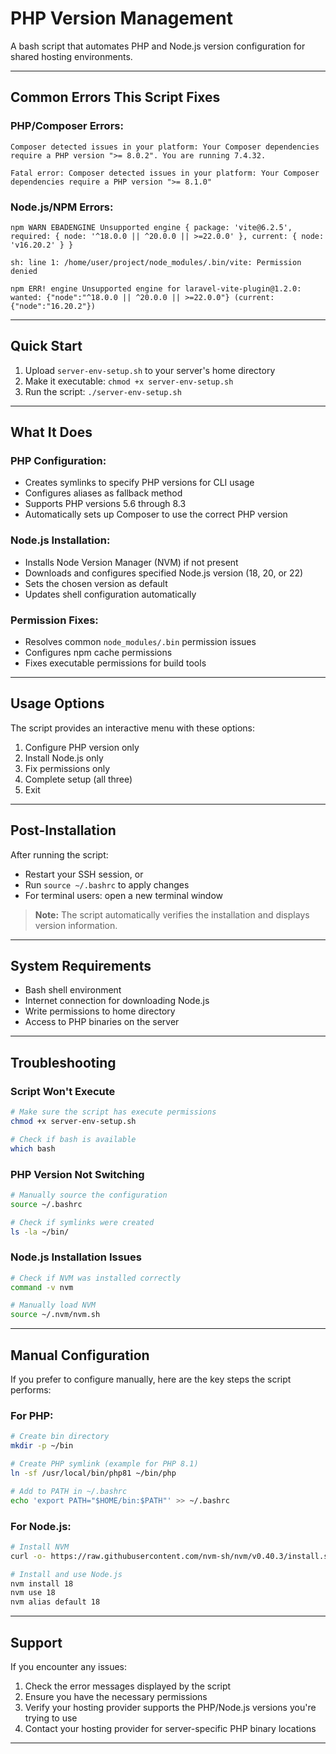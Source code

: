 # PHP Version Management

A bash script that automates PHP and Node.js version configuration for shared hosting environments.

---

## Common Errors This Script Fixes

### PHP/Composer Errors:
```
Composer detected issues in your platform: Your Composer dependencies require a PHP version ">= 8.0.2". You are running 7.4.32.
```

```
Fatal error: Composer detected issues in your platform: Your Composer dependencies require a PHP version ">= 8.1.0"
```

### Node.js/NPM Errors:
```
npm WARN EBADENGINE Unsupported engine { package: 'vite@6.2.5', required: { node: '^18.0.0 || ^20.0.0 || >=22.0.0' }, current: { node: 'v16.20.2' } }
```

```
sh: line 1: /home/user/project/node_modules/.bin/vite: Permission denied
```

```
npm ERR! engine Unsupported engine for laravel-vite-plugin@1.2.0: wanted: {"node":"^18.0.0 || ^20.0.0 || >=22.0.0"} (current: {"node":"16.20.2"})
```

---

## Quick Start

1. Upload `server-env-setup.sh` to your server's home directory
2. Make it executable: `chmod +x server-env-setup.sh`
3. Run the script: `./server-env-setup.sh`

---

## What It Does

### PHP Configuration:
- Creates symlinks to specify PHP versions for CLI usage
- Configures aliases as fallback method
- Supports PHP versions 5.6 through 8.3
- Automatically sets up Composer to use the correct PHP version

### Node.js Installation:
- Installs Node Version Manager (NVM) if not present
- Downloads and configures specified Node.js version (18, 20, or 22)
- Sets the chosen version as default
- Updates shell configuration automatically

### Permission Fixes:
- Resolves common `node_modules/.bin` permission issues
- Configures npm cache permissions
- Fixes executable permissions for build tools

---

## Usage Options

The script provides an interactive menu with these options:

1. Configure PHP version only
2. Install Node.js only  
3. Fix permissions only
4. Complete setup (all three)
5. Exit

---

## Post-Installation

After running the script:

- Restart your SSH session, or
- Run `source ~/.bashrc` to apply changes
- For terminal users: open a new terminal window

> **Note:** The script automatically verifies the installation and displays version information.

---

## System Requirements

- Bash shell environment
- Internet connection for downloading Node.js
- Write permissions to home directory
- Access to PHP binaries on the server

---

## Troubleshooting

### Script Won't Execute
```bash
# Make sure the script has execute permissions
chmod +x server-env-setup.sh

# Check if bash is available
which bash
```

### PHP Version Not Switching
```bash
# Manually source the configuration
source ~/.bashrc

# Check if symlinks were created
ls -la ~/bin/
```

### Node.js Installation Issues
```bash
# Check if NVM was installed correctly
command -v nvm

# Manually load NVM
source ~/.nvm/nvm.sh
```

---

## Manual Configuration

If you prefer to configure manually, here are the key steps the script performs:

### For PHP:
```bash
# Create bin directory
mkdir -p ~/bin

# Create PHP symlink (example for PHP 8.1)
ln -sf /usr/local/bin/php81 ~/bin/php

# Add to PATH in ~/.bashrc
echo 'export PATH="$HOME/bin:$PATH"' >> ~/.bashrc
```

### For Node.js:
```bash
# Install NVM
curl -o- https://raw.githubusercontent.com/nvm-sh/nvm/v0.40.3/install.sh | bash

# Install and use Node.js
nvm install 18
nvm use 18
nvm alias default 18
```

---

## Support

If you encounter any issues:

1. Check the error messages displayed by the script
2. Ensure you have the necessary permissions
3. Verify your hosting provider supports the PHP/Node.js versions you're trying to use
4. Contact your hosting provider for server-specific PHP binary locations

---